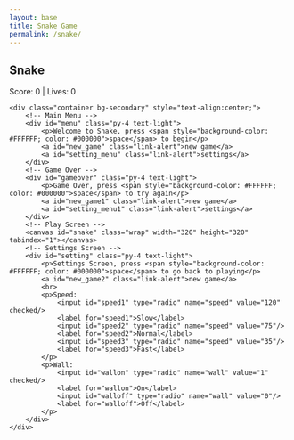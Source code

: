 ```yaml
---
layout: base
title: Snake Game
permalink: /snake/
---
```


<style>
    body{}
    .wrap{margin-left: auto; margin-right: auto;}
    canvas{
        display: none;
        border-style: solid;
        border-width: 10px;
        border-color: #FFFFFF;
    }
    canvas:focus{outline: none;}
    #gameover p, #setting p, #menu p{font-size: 20px;}
    #gameover a, #setting a, #menu a{font-size: 30px; display: block;}
    #gameover a:hover, #setting a:hover, #menu a:hover{cursor: pointer;}
    #gameover a:hover::before, #setting a:hover::before, #menu a:hover::before{
        content: ">"; margin-right: 10px;
    }
    #menu{display: block;}
    #gameover{display: none;}
    #setting{display: none;}
    #setting input{display:none;}
    #setting label{cursor: pointer;}
    #setting input:checked + label{background-color: #FFF; color: #000;}
</style>

<h2>Snake</h2>
<div class="container">
    <p class="fs-4">Score: <span id="score_value">0</span> | Lives: <span id="lives_value">0</span></p>

    <div class="container bg-secondary" style="text-align:center;">
        <!-- Main Menu -->
        <div id="menu" class="py-4 text-light">
            <p>Welcome to Snake, press <span style="background-color: #FFFFFF; color: #000000">space</span> to begin</p>
            <a id="new_game" class="link-alert">new game</a>
            <a id="setting_menu" class="link-alert">settings</a>
        </div>
        <!-- Game Over -->
        <div id="gameover" class="py-4 text-light">
            <p>Game Over, press <span style="background-color: #FFFFFF; color: #000000">space</span> to try again</p>
            <a id="new_game1" class="link-alert">new game</a>
            <a id="setting_menu1" class="link-alert">settings</a>
        </div>
        <!-- Play Screen -->
        <canvas id="snake" class="wrap" width="320" height="320" tabindex="1"></canvas>
        <!-- Settings Screen -->
        <div id="setting" class="py-4 text-light">
            <p>Settings Screen, press <span style="background-color: #FFFFFF; color: #000000">space</span> to go back to playing</p>
            <a id="new_game2" class="link-alert">new game</a>
            <br>
            <p>Speed:
                <input id="speed1" type="radio" name="speed" value="120" checked/>
                <label for="speed1">Slow</label>
                <input id="speed2" type="radio" name="speed" value="75"/>
                <label for="speed2">Normal</label>
                <input id="speed3" type="radio" name="speed" value="35"/>
                <label for="speed3">Fast</label>
            </p>
            <p>Wall:
                <input id="wallon" type="radio" name="wall" value="1" checked/>
                <label for="wallon">On</label>
                <input id="walloff" type="radio" name="wall" value="0"/>
                <label for="walloff">Off</label>
            </p>
        </div>
    </div>
</div>

<script>
(function(){
    const canvas = document.getElementById("snake");
    const ctx = canvas.getContext("2d");
    const SCREEN_SNAKE = 0;
    const screen_snake = document.getElementById("snake");
    const ele_score = document.getElementById("score_value");
    const ele_lives = document.getElementById("lives_value");
    const speed_setting = document.getElementsByName("speed");
    const wall_setting = document.getElementsByName("wall");
    const SCREEN_MENU = -1, SCREEN_GAME_OVER=1, SCREEN_SETTING=2;
    const screen_menu = document.getElementById("menu");
    const screen_game_over = document.getElementById("gameover");
    const screen_setting = document.getElementById("setting");
    const button_new_game = document.getElementById("new_game");
    const button_new_game1 = document.getElementById("new_game1");
    const button_new_game2 = document.getElementById("new_game2");
    const button_setting_menu = document.getElementById("setting_menu");
    const button_setting_menu1 = document.getElementById("setting_menu1");

    const BLOCK = 10;
    let SCREEN = SCREEN_MENU;
    let snake, snake_dir, snake_next_dir, snake_speed, food = {x:0,y:0}, score, wall;
    
    // Extra life variables
    let lives = 0;
    let powerUp = null; // {x, y}
    let powerUpTimeout = null;

    let showScreen = function(screen_opt){
        SCREEN = screen_opt;
        switch(screen_opt){
            case SCREEN_SNAKE:
                screen_snake.style.display = "block";
                screen_menu.style.display = "none";
                screen_setting.style.display = "none";
                screen_game_over.style.display = "none";
                break;
            case SCREEN_GAME_OVER:
                screen_snake.style.display = "block";
                screen_menu.style.display = "none";
                screen_setting.style.display = "none";
                screen_game_over.style.display = "block";
                break;
            case SCREEN_SETTING:
                screen_snake.style.display = "none";
                screen_menu.style.display = "none";
                screen_setting.style.display = "block";
                screen_game_over.style.display = "none";
                break;
        }
    }

    window.onload = function(){
        button_new_game.onclick = button_new_game1.onclick = button_new_game2.onclick = newGame;
        button_setting_menu.onclick = button_setting_menu1.onclick = function(){showScreen(SCREEN_SETTING);};
        setSnakeSpeed(150);
        setWall(1);

        for(let i = 0; i < speed_setting.length; i++){
            speed_setting[i].addEventListener("click", function(){
                for(let j = 0; j < speed_setting.length; j++){
                    if(speed_setting[j].checked) setSnakeSpeed(speed_setting[j].value);
                }
            });
        }
        for(let i = 0; i < wall_setting.length; i++){
            wall_setting[i].addEventListener("click", function(){
                for(let j = 0; j < wall_setting.length; j++){
                    if(wall_setting[j].checked) setWall(wall_setting[j].value);
                }
            });
        }
        window.addEventListener("keydown", function(evt){
            if(evt.code === "Space" && SCREEN !== SCREEN_SNAKE) newGame();
        }, true);
    }

    // Draw the grid
    let drawGrid = function() {
        ctx.strokeStyle = "#555";
        for (let x = 0; x <= canvas.width; x += BLOCK) {
            ctx.beginPath();
            ctx.moveTo(x, 0);
            ctx.lineTo(x, canvas.height);
            ctx.stroke();
        }
        for (let y = 0; y <= canvas.height; y += BLOCK) {
            ctx.beginPath();
            ctx.moveTo(0, y);
            ctx.lineTo(canvas.width, y);
            ctx.stroke();
        }
    }

    let mainLoop = function(){
        let _x = snake[0].x;
        let _y = snake[0].y;
        snake_dir = snake_next_dir;

        switch(snake_dir){
            case 0: _y--; break;
            case 1: _x++; break;
            case 2: _y++; break;
            case 3: _x--; break;
        }

        snake.pop();
        snake.unshift({x:_x, y:_y});

        // Wall collision with extra life check
        if(wall === 1){
            if(snake[0].x < 0 || snake[0].x === canvas.width / BLOCK || snake[0].y < 0 || snake[0].y === canvas.height / BLOCK){
                if(lives > 0){
                    lives--;
                    altLives(lives);
                    // Wrap snake inside
                    if(snake[0].x < 0) snake[0].x = canvas.width / BLOCK - 1;
                    if(snake[0].x === canvas.width / BLOCK) snake[0].x = 0;
                    if(snake[0].y < 0) snake[0].y = canvas.height / BLOCK - 1;
                    if(snake[0].y === canvas.height / BLOCK) snake[0].y = 0;
                }else{
                    showScreen(SCREEN_GAME_OVER);
                    return;
                }
            }
        }

        // Snake vs Snake collision
        for(let i = 1; i < snake.length; i++){
            if(snake[0].x === snake[i].x && snake[0].y === snake[i].y){
                showScreen(SCREEN_GAME_OVER);
                return;
            }
        }

        // Snake eats food
        if(checkBlock(snake[0].x, snake[0].y, food.x, food.y)){
            snake[snake.length] = {x:snake[0].x, y:snake[0].y};
            altScore(++score);
            addFood();
        }

        // Snake eats power-up
        if(powerUp && checkBlock(snake[0].x, snake[0].y, powerUp.x, powerUp.y)){
            lives++;
            altLives(lives);
            powerUp = null;
            if(powerUpTimeout) clearTimeout(powerUpTimeout);
        }

        // Draw canvas
        ctx.fillStyle = "royalblue";
        ctx.fillRect(0, 0, canvas.width, canvas.height);
        drawGrid();

        // Draw snake
        for(let i=0;i<snake.length;i++) activeDot(snake[i].x, snake[i].y);

        // Draw food
        activeDot(food.x, food.y);

        // Draw power-up
        if(powerUp){
            ctx.fillStyle = "yellow";
            ctx.fillRect(powerUp.x * BLOCK, powerUp.y * BLOCK, BLOCK, BLOCK);
        }

        setTimeout(mainLoop, snake_speed);
    }

    let newGame = function(){
        showScreen(SCREEN_SNAKE);
        screen_snake.focus();
        score = 0;
        lives = 0;
        altScore(score);
        altLives(lives);
        snake = [{x:0, y:15}];
        snake_next_dir = 1;
        addFood();
        spawnPowerUp();
        canvas.onkeydown = function(evt){
            if([37,38,39,40].includes(evt.keyCode)) evt.preventDefault();
            changeDir(evt.keyCode);
        }
        mainLoop();
    }

    let changeDir = function(key){
        switch(key){
            case 37: if(snake_dir !== 1) snake_next_dir = 3; break;
            case 38: if(snake_dir !== 2) snake_next_dir = 0; break;
            case 39: if(snake_dir !== 3) snake_next_dir = 1; break;
            case 40: if(snake_dir !== 0) snake_next_dir = 2; break;
        }
    }

    let activeDot = function(x,y){
        ctx.fillStyle = "#FFFFFF";
        ctx.fillRect(x*BLOCK, y*BLOCK, BLOCK, BLOCK);
    }

    let addFood = function(){
        food.x = Math.floor(Math.random()*((canvas.width/BLOCK)-1));
        food.y = Math.floor(Math.random()*((canvas.height/BLOCK)-1));
        for(let i=0;i<snake.length;i++){
            if(checkBlock(food.x, food.y, snake[i].x, snake[i].y)) addFood();
        }
    }

    let checkBlock = function(x,y,_x,_y){return x===_x && y===_y;}
    let altScore = function(score_val){ele_score.innerHTML = String(score_val);}
    let altLives = function(life_val){ele_lives.innerHTML = String(life_val);}
    let setSnakeSpeed = function(speed_value){snake_speed = speed_value;}
    let setWall = function(wall_value){
        wall = wall_value;
        screen_snake.style.borderColor = (wall===0)?"#606060":"#FFFFFF";
    }

    // Spawn yellow power-up for 5 seconds
    let spawnPowerUp = function(){
        powerUp = {
            x: Math.floor(Math.random()*((canvas.width/BLOCK)-1)),
            y: Math.floor(Math.random()*((canvas.height/BLOCK)-1))
        };
        // Remove after 5 seconds
        powerUpTimeout = setTimeout(()=>{ powerUp = null; }, 5000);
    }

})();
</script>
